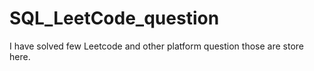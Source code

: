 # SQL_LeetCode_question
I have solved few Leetcode and other platform question those are store here.
